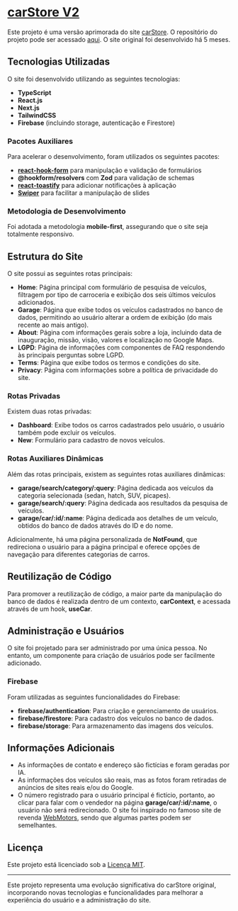 # [carStore V2](https://carstorepa.vercel.app)

Este projeto é uma versão aprimorada do site [carStore](https://pedromarques391.github.io/carStore/). O repositório do projeto pode ser acessado [aqui](https://github.com/PedroMarques391/carStore). O site original foi desenvolvido há 5 meses.

## Tecnologias Utilizadas

O site foi desenvolvido utilizando as seguintes tecnologias:

- **TypeScript**
- **React.js**
- **Next.js**
- **TailwindCSS**
- **Firebase** (incluindo storage, autenticação e Firestore)

### Pacotes Auxiliares

Para acelerar o desenvolvimento, foram utilizados os seguintes pacotes:

- [**react-hook-form**](https://react-hook-form.com/get-started) para manipulação e validação de formulários
- **@hookform/resolvers** com **Zod** para validação de schemas
- [**react-toastify**](https://fkhadra.github.io/react-toastify/installation) para adicionar notificações à aplicação
- [**Swiper**](https://swiperjs.com/get-started) para facilitar a manipulação de slides

### Metodologia de Desenvolvimento

Foi adotada a metodologia **mobile-first**, assegurando que o site seja totalmente responsivo.

## Estrutura do Site

O site possui as seguintes rotas principais:

- **Home**: Página principal com formulário de pesquisa de veículos, filtragem por tipo de carroceria e exibição dos seis últimos veículos adicionados.
- **Garage**: Página que exibe todos os veículos cadastrados no banco de dados, permitindo ao usuário alterar a ordem de exibição (do mais recente ao mais antigo).
- **About**: Página com informações gerais sobre a loja, incluindo data de inauguração, missão, visão, valores e localização no Google Maps.
- **LGPD**: Página de informações com componentes de FAQ respondendo às principais perguntas sobre LGPD.
- **Terms**: Página que exibe todos os termos e condições do site.
- **Privacy**: Página com informações sobre a política de privacidade do site.

### Rotas Privadas

Existem duas rotas privadas:

- **Dashboard**: Exibe todos os carros cadastrados pelo usuário, o usuário também pode excluir os veículos.
- **New**: Formulário para cadastro de novos veículos.

### Rotas Auxiliares Dinâmicas

Além das rotas principais, existem as seguintes rotas auxiliares dinâmicas:

- **garage/search/category/:query**: Página dedicada aos veículos da categoria selecionada (sedan, hatch, SUV, picapes).
- **garage/search/:query**: Página dedicada aos resultados da pesquisa de veículos.
- **garage/car/:id/:name**: Página dedicada aos detalhes de um veículo, obtidos do banco de dados através do ID e do nome.

Adicionalmente, há uma página personalizada de **NotFound**, que redireciona o usuário para a página principal e oferece opções de navegação para diferentes categorias de carros.

## Reutilização de Código

Para promover a reutilização de código, a maior parte da manipulação do banco de dados é realizada dentro de um contexto, **carContext**, e acessada através de um hook, **useCar**.

## Administração e Usuários

O site foi projetado para ser administrado por uma única pessoa. No entanto, um componente para criação de usuários pode ser facilmente adicionado.

### Firebase

Foram utilizadas as seguintes funcionalidades do Firebase:

- **firebase/authentication**: Para criação e gerenciamento de usuários.
- **firebase/firestore**: Para cadastro dos veículos no banco de dados.
- **firebase/storage**: Para armazenamento das imagens dos veículos.

## Informações Adicionais

- As informações de contato e endereço são fictícias e foram geradas por IA.
- As informações dos veículos são reais, mas as fotos foram retiradas de anúncios de sites reais e/ou do Google.
- O número registrado para o usuário principal é fictício, portanto, ao clicar para falar com o vendedor na página **garage/car/:id/:name**, o usuário não será redirecionado. O site foi inspirado no famoso site de revenda [WebMotors](https://www.webmotors.com.br/), sendo que algumas partes podem ser semelhantes.

## Licença

Este projeto está licenciado sob a [Licença MIT](https://opensource.org/licenses/MIT).

---

Este projeto representa uma evolução significativa do carStore original, incorporando novas tecnologias e funcionalidades para melhorar a experiência do usuário e a administração do site.

